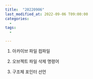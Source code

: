 ```yaml
---
title:  "20220906"
last_modified_at: 2022-09-06 T09:00:00
categories:
  - 
tags: 
  - 

---
```



1. 아카이브 파일 컴파일  

2. 오브젝트 파일 삭제 명령어  

3. 구조체 포인터 선언